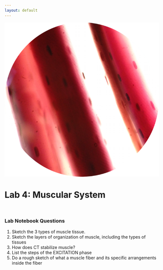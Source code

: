 ```yaml
---
layout: default
---
```


![Splash_IMAGE](./assets/images/splashImage_skeletalMuscle.png)
# Lab 4: Muscular System

<br>

### Lab Notebook Questions

1.  Sketch the 3 types of muscle tissue. 
2.  Sketch the layers of organization of muscle, including the types of tissues
3.  How does CT stabilize muscle? 
4.  List the steps of the EXCITATION phase 
5.  Do a rough sketch of what a muscle fiber and its specific arrangements inside the fiber


